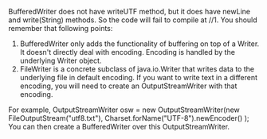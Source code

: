 BufferedWriter does not have writeUTF method, but it does have newLine and write(String) methods. So the code will fail to compile at //1.
You should remember that following points:
1. BufferedWriter only adds the functionality of buffering on top of a Writer. It doesn't directly deal with encoding. Encoding is handled by the underlying Writer object.
2. FileWriter is a concrete subclass of java.io.Writer that writes data to the underlying file in default encoding. If you want to write text in a different encoding, you will need to create an OutputStreamWriter with that encoding.

For example, OutputStreamWriter osw = new OutputStreamWriter(new FileOutputStream("utf8.txt"), Charset.forName("UTF-8").newEncoder()  );
You can then create a BufferedWriter over this OutputStreamWriter.
